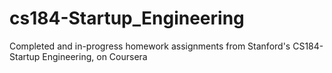 cs184-Startup_Engineering
=========================

Completed and in-progress homework assignments from Stanford's CS184-Startup Engineering, on Coursera
